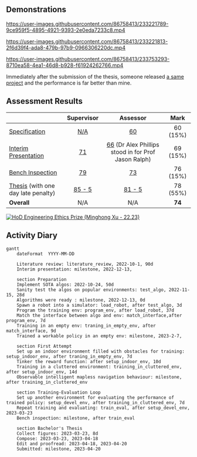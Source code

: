 ## Demonstrations

https://user-images.githubusercontent.com/86758413/233221789-9ce959f5-4895-4921-9393-2e0eda7233c8.mp4

https://user-images.githubusercontent.com/86758413/233221813-2f6d39f4-ada8-479b-97b9-0966306220dc.mp4

https://user-images.githubusercontent.com/86758413/233753293-8710ea58-4ea1-46d8-b928-f61924262766.mp4

Immediately after the submission of the thesis, someone released [a same project](https://github.com/tomasvr/turtlebot3_drlnav) and the performance is far better than mine.

## Assessment Results

| | Supervisor | Assessor | Mark |
| :- | :-: | :-: | :-: |
| [Specification](feedback/specification-annotated.pdf) | [N/A](feedback/specification-supervisor.pdf) | [60](feedback/specification-assessor.pdf) | 60 (15%) |
| [Interim Presentation](slides/main.pdf) | [71](feedback/interim-presentation-supervisor.pdf) | [66](feedback/interim-presentation-assessor.pdf) (Dr Alex Phillips stood in for Prof Jason Ralph) | 69 (15%) |
| [Bench Inspection](poster/main.pdf) | [79](feedback/bench-inspection-supervisor.pdf) | [73](feedback/bench-inspection-assessor.pdf) | 76 (15%) |
| [Thesis](thesis/thesis.pdf) (with one day late penalty) | [85 - 5](feedback/thesis-supervisor.pdf) | [81 - 5](feedback/thesis-assessor.pdf) | 78 (55%) |
| **Overall** | N/A | N/A | **74** |

[![HoD Engineering Ethics Prize (Minghong Xu - 22.23)](feedback/hod-engineering-ethics-prize.png)](feedback/hod-engineering-ethics-prize.pdf)

## Activity Diary

```mermaid
gantt
    dateFormat  YYYY-MM-DD

    Literature review: literature_review, 2022-10-1, 90d
    Interim presentation: milestone, 2022-12-13,

    section Preparation
    Implement SOTA algos: 2022-10-24, 50d
    Sanity test the algos on popular environments: test_algo, 2022-11-15, 28d
    Algorithms were ready : milestone, 2022-12-13, 0d
    Spawn a robot into a simulator: load_robot, after test_algo, 3d
    Program the training env: program_env, after load_robot, 37d
    Match the interface between algo and env: match_interface,after program_env, 7d
    Training in an empty env: traning_in_empty_env, after match_interface, 9d
    Trained a workable policy in an empty env: milestone, 2023-2-7,

    section First Attempt
    Set up an indoor environment filled with obstacles for training: setup_indoor_env, after traning_in_empty_env, 7d
    Tinker the reward function: after setup_indoor_env, 10d
    Training in a cluttered environment: training_in_cluttered_env, after setup_indoor_env, 14d
    Observable intelligent mapless navigation behaviour: milestone, after training_in_cluttered_env

    section Training-Evaluation Loop
    Set up another environment for evaluating the performance of trained policy: setup_devel_env, after training_in_cluttered_env, 7d
    Repeat training and evaluating: train_eval, after setup_devel_env, 2023-03-23
    Bench inspection: milestone, after train_eval

    section Bachelor's Thesis
    Collect figures: 2023-03-23, 8d
    Compose: 2023-03-23, 2023-04-18
    Edit and proofread: 2023-04-18, 2023-04-20
    Submitted: milestone, 2023-04-20
```
